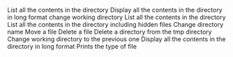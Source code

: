 List all the contents in the directory
Display all the contents in the directory in long format
change working directory
List all the contents in the directory
List all the contents in the directory including hidden files
Change directory name
Move a file
Delete a file
Delete a directory from the tmp directory
Change working directory to the previous one
Display all the contents in the directory in long format
Prints the type of file
